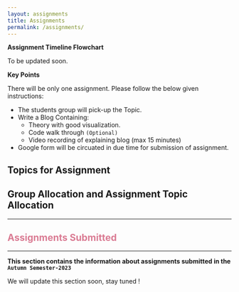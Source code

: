 ```yaml
---
layout: assignments
title: Assignments
permalink: /assignments/
---
```

**Assignment Timeline Flowchart**

To be updated soon.

**Key Points**

There will be only one assignment. Please follow the below given instructions:

- The students group will pick-up the Topic.
- Write a Blog Containing:
    - Theory with good visualization.
    - Code walk through `(Optional)`
    - Video recording of explaining blog (max 15 minutes)
- Google form will be circuated in due time for submission of assignment.

<h2>Topics for Assignment</h2>
<!-- <p>Click on PDF to open the file: <a title="Download problems (pdf)" href="https://drive.google.com/file/d/1_JRu1NF-f5HPyhz7HcFCxB7VeERGT9or/view?usp=sharing"><i class="fas fa-file-pdf"></i></a></p> -->


<h2>Group Allocation and Assignment Topic Allocation</h2>
<!-- <p>Click on PDF to open the file: <a title="Download problems (pdf)" href="https://drive.google.com/file/d/1R4Bh8vm7l3JL7_3C2a1UverRDuPC3fyX/view?usp=sharing"><i class="fas fa-file-pdf"></i></a></p> -->


--------------------------------------------------------------------------------------------------------------------------------

<h2 style="color: #da7b93;"><b>Assignments Submitted</b></h2>

--------------------------------------------------------------------------------------------------------------------------------

**This section contains the information about assignments submitted in the ```Autumn Semester-2023```**

We will update this section soon, stay tuned !